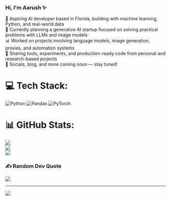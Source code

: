 ### Hi, I'm Aarush ✨  
🧠 Aspiring AI developer based in Florida, building with machine learning, Python, and real-world data  
🚀 Currently planning a generative AI startup focused on solving practical problems with LLMs and image models  
📊 Worked on projects involving language models, image generation, proxies, and automation systems  
📂 Sharing tools, experiments, and production-ready code from personal and research-based projects  
🔗 Socials, blog, and more coming soon — stay tuned!  

# 💻 Tech Stack:
![Python](https://img.shields.io/badge/python-3670A0?style=for-the-badge&logo=python&logoColor=ffdd54) ![Pandas](https://img.shields.io/badge/pandas-%23150458.svg?style=for-the-badge&logo=pandas&logoColor=white) ![PyTorch](https://img.shields.io/badge/PyTorch-%23EE4C2C.svg?style=for-the-badge&logo=PyTorch&logoColor=white)
# 📊 GitHub Stats:
![](https://github-readme-stats.vercel.app/api?username=aarush-verma16&theme=midnight-purple&hide_border=false&include_all_commits=true&count_private=false)<br/>
![](https://nirzak-streak-stats.vercel.app/?user=aarush-verma16&theme=midnight-purple&hide_border=false)<br/>
![](https://github-readme-stats.vercel.app/api/top-langs/?username=aarush-verma16&theme=midnight-purple&hide_border=false&include_all_commits=true&count_private=false&layout=compact)

### ✍️ Random Dev Quote
![](https://quotes-github-readme.vercel.app/api?type=horizontal&theme=dark)

---
[![](https://visitcount.itsvg.in/api?id=aarush-verma16&icon=0&color=0)](https://visitcount.itsvg.in)

<!-- Proudly created with GPRM ( https://gprm.itsvg.in ) -->
